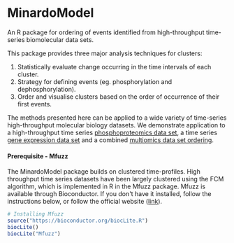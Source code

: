 # MinardoModel

An R package for ordering of events identified from high-throughput time-series biomolecular data sets.

This package provides three major analysis techniques for clusters:
1. Statistically evaluate change occurring in the time intervals of each cluster.
2. Strategy for defining events (eg. phosphorylation and dephosphorylation).  
3. Order and visualise clusters based on the order of occurrence of their first events.


The methods presented here can be applied to a wide variety of time-series high-throughput molecular biology datasets. We demonstrate application to a high-throughput time series [phosphoproteomics data set](./phospho.md), a time series [gene expression data set](./ge.md) and a combined [multiomics data set ordering](./multiomics).



#### Prerequisite - Mfuzz

The MinardoModel package builds on clustered time-profiles. High throughput time series datasets have been largely clustered using the FCM algorithm, which is implemented in R in the Mfuzz package. Mfuzz is available through Bioconductor. If you don't have it installed, follow the instructions below, or follow the official website ([link](https://doi.org/doi:10.18129/B9.bioc.Mfuzz)).

```R
# Installing Mfuzz
source("https://bioconductor.org/biocLite.R")
biocLite()
biocLite("Mfuzz")
```
